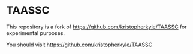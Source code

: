 # TAASSC
This repository is a fork of https://github.com/kristopherkyle/TAASSC for experimental purposes. 

You should visit https://github.com/kristopherkyle/TAASSC

